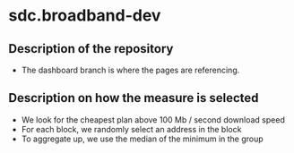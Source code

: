 # sdc.broadband-dev

## Description of the repository
  - The dashboard branch is where the pages are referencing.

## Description on how the measure is selected
  - We look for the cheapest plan above 100 Mb / second download speed
  - For each block, we randomly select an address in the block
  - To aggregate up, we use the median of the minimum in the group
